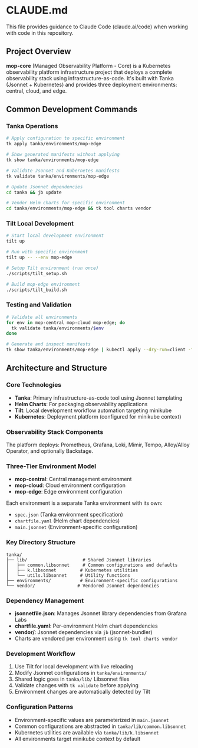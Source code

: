 # CLAUDE.md

This file provides guidance to Claude Code (claude.ai/code) when working with code in this repository.

## Project Overview

**mop-core** (Managed Observability Platform - Core) is a Kubernetes observability platform infrastructure project that deploys a complete observability stack using infrastructure-as-code. It's built with Tanka (Jsonnet + Kubernetes) and provides three deployment environments: central, cloud, and edge.

## Common Development Commands

### Tanka Operations
```bash
# Apply configuration to specific environment
tk apply tanka/environments/mop-edge

# Show generated manifests without applying
tk show tanka/environments/mop-edge

# Validate Jsonnet and Kubernetes manifests
tk validate tanka/environments/mop-edge

# Update Jsonnet dependencies
cd tanka && jb update

# Vendor Helm charts for specific environment
cd tanka/environments/mop-edge && tk tool charts vendor
```

### Tilt Local Development
```bash
# Start local development environment
tilt up

# Run with specific environment
tilt up -- --env mop-edge

# Setup Tilt environment (run once)
./scripts/tilt_setup.sh

# Build mop-edge environment
./scripts/tilt_build.sh
```

### Testing and Validation
```bash
# Validate all environments
for env in mop-central mop-cloud mop-edge; do
  tk validate tanka/environments/$env
done

# Generate and inspect manifests
tk show tanka/environments/mop-edge | kubectl apply --dry-run=client -f -
```

## Architecture and Structure

### Core Technologies
- **Tanka**: Primary infrastructure-as-code tool using Jsonnet templating
- **Helm Charts**: For packaging observability applications
- **Tilt**: Local development workflow automation targeting minikube
- **Kubernetes**: Deployment platform (configured for minikube context)

### Observability Stack Components
The platform deploys: Prometheus, Grafana, Loki, Mimir, Tempo, Alloy/Alloy Operator, and optionally Backstage.

### Three-Tier Environment Model
- **mop-central**: Central management environment
- **mop-cloud**: Cloud environment configuration
- **mop-edge**: Edge environment configuration

Each environment is a separate Tanka environment with its own:
- `spec.json` (Tanka environment specification)
- `chartfile.yaml` (Helm chart dependencies)
- `main.jsonnet` (Environment-specific configuration)

### Key Directory Structure
```
tanka/
├── lib/                     # Shared Jsonnet libraries
│   ├── common.libsonnet     # Common configurations and defaults
│   ├── k.libsonnet         # Kubernetes utilities
│   └── utils.libsonnet     # Utility functions
├── environments/           # Environment-specific configurations
└── vendor/                # Vendored Jsonnet dependencies
```

### Dependency Management
- **jsonnetfile.json**: Manages Jsonnet library dependencies from Grafana Labs
- **chartfile.yaml**: Per-environment Helm chart dependencies
- **vendor/**: Jsonnet dependencies via `jb` (jsonnet-bundler)
- Charts are vendored per environment using `tk tool charts vendor`

### Development Workflow
1. Use Tilt for local development with live reloading
2. Modify Jsonnet configurations in `tanka/environments/`
3. Shared logic goes in `tanka/lib/` Libsonnet files
4. Validate changes with `tk validate` before applying
5. Environment changes are automatically detected by Tilt

### Configuration Patterns
- Environment-specific values are parameterized in `main.jsonnet`
- Common configurations are abstracted in `tanka/lib/common.libsonnet`
- Kubernetes utilities are available via `tanka/lib/k.libsonnet`
- All environments target minikube context by default